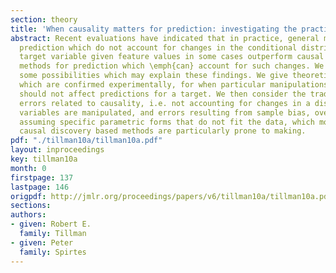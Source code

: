 ```yaml
---
section: theory
title: 'When causality matters for prediction: investigating the practical tradeoffs'
abstract: Recent evaluations have indicated that in practice, general methods for
  prediction which do not account for changes in the conditional distribution of a
  target variable given feature values in some cases outperform causal discovery based
  methods for prediction which \emph{can} account for such changes. We investigate
  some possibilities which may explain these findings. We give theoretical conditions,
  which are confirmed experimentally, for when particular manipulations of variables
  should not affect predictions for a target. We then consider the tradeoff between
  errors related to causality, i.e. not accounting for changes in a distribution after
  variables are manipulated, and errors resulting from sample bias, overfitting, and
  assuming specific parametric forms that do not fit the data, which most existing
  causal discovery based methods are particularly prone to making.
pdf: "./tillman10a/tillman10a.pdf"
layout: inproceedings
key: tillman10a
month: 0
firstpage: 137
lastpage: 146
origpdf: http://jmlr.org/proceedings/papers/v6/tillman10a/tillman10a.pdf
sections: 
authors:
- given: Robert E.
  family: Tillman
- given: Peter
  family: Spirtes
---
```

